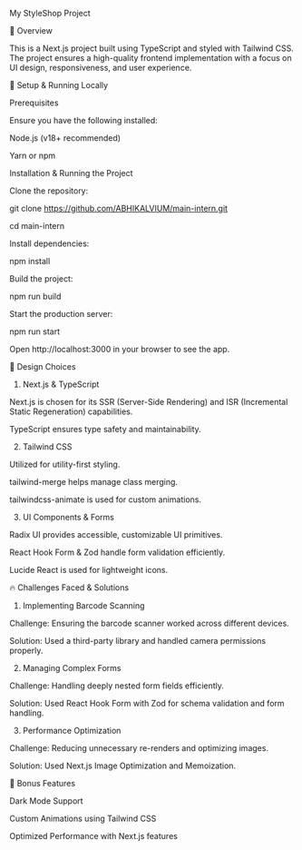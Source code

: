 My StyleShop Project

📌 Overview

This is a Next.js project built using TypeScript and styled with Tailwind CSS. The project ensures a high-quality frontend implementation with a focus on UI design, responsiveness, and user experience.

🚀 Setup & Running Locally

Prerequisites

Ensure you have the following installed:

Node.js (v18+ recommended)

Yarn or npm

Installation & Running the Project

Clone the repository:

git clone https://github.com/ABHIKALVIUM/main-intern.git

cd main-intern

Install dependencies:

npm install

Build the project:

npm run build

Start the production server:

npm run start

Open http://localhost:3000 in your browser to see the app.

🎨 Design Choices

1. Next.js & TypeScript

Next.js is chosen for its SSR (Server-Side Rendering) and ISR (Incremental Static Regeneration) capabilities.

TypeScript ensures type safety and maintainability.

2. Tailwind CSS

Utilized for utility-first styling.

tailwind-merge helps manage class merging.

tailwindcss-animate is used for custom animations.

3. UI Components & Forms

Radix UI provides accessible, customizable UI primitives.

React Hook Form & Zod handle form validation efficiently.

Lucide React is used for lightweight icons.

🔥 Challenges Faced & Solutions

1. Implementing Barcode Scanning

Challenge: Ensuring the barcode scanner worked across different devices.

Solution: Used a third-party library and handled camera permissions properly.

2. Managing Complex Forms

Challenge: Handling deeply nested form fields efficiently.

Solution: Used React Hook Form with Zod for schema validation and form handling.

3. Performance Optimization

Challenge: Reducing unnecessary re-renders and optimizing images.

Solution: Used Next.js Image Optimization and Memoization.

🎯 Bonus Features

Dark Mode Support

Custom Animations using Tailwind CSS

Optimized Performance with Next.js features
